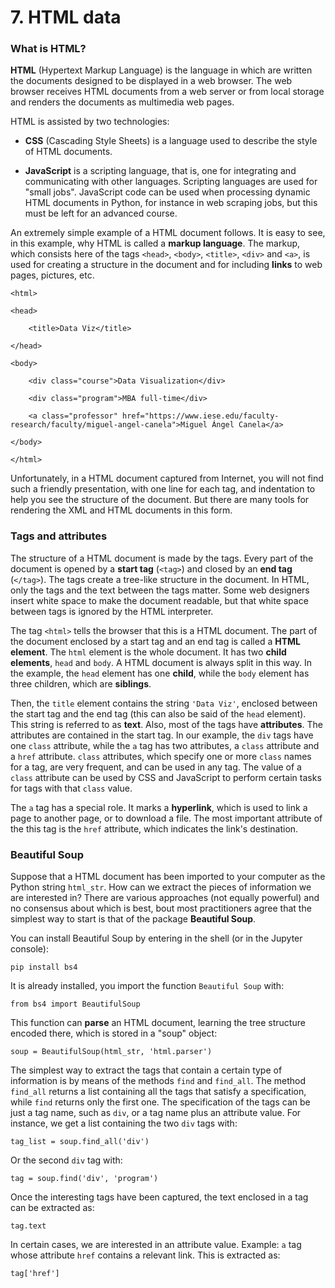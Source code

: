 # 7. HTML data

### What is HTML?

**HTML** (Hypertext Markup Language) is the language in which are written the documents designed to be displayed in a web browser. The web browser receives HTML documents from a web server or from local storage and renders the documents as multimedia web pages.

HTML is assisted by two technologies:

* **CSS** (Cascading Style Sheets) is a language used to describe the style of HTML documents.

* **JavaScript** is a scripting language, that is, one for integrating and communicating with other languages. Scripting languages are used for "small jobs". JavaScript code can be used when processing dynamic HTML documents in Python, for instance in web scraping jobs, but this must be left for an advanced course.

An extremely simple example of a HTML document follows. It is easy to see, in this example, why HTML is called a **markup language**. The markup, which consists here of the tags `<head>`, `<body>`, `<title>`, `<div>` and `<a>`, is used for creating a structure in the document and for including **links** to web pages, pictures, etc.

	<html>

	<head>

		<title>Data Viz</title>

	</head>

	<body>

		<div class="course">Data Visualization</div>

		<div class="program">MBA full-time</div>

		<a class="professor" href="https://www.iese.edu/faculty-research/faculty/miguel-angel-canela">Miguel Ángel Canela</a>

	</body>

	</html>

Unfortunately, in a HTML document captured from Internet, you will not find such a friendly presentation, with one line for each tag, and indentation to help you see the structure of the document. But there are many tools for rendering the XML and HTML documents in this form.

### Tags and attributes

The structure of a HTML document is made by the tags. Every part of the document is opened by a **start tag** (`<tag>`) and closed by an **end tag** (`</tag>`). The tags create a tree-like structure in the document. In HTML, only the tags and the text between the tags matter. Some web designers insert white space to make the document readable, but that white space between tags is ignored by the HTML interpreter.

The tag `<html>` tells the browser that this is a HTML document. The part of the document enclosed by a start tag and an end tag is called a **HTML element**. The `html` element is the whole document. It has two **child elements**, `head` and `body`. A HTML document is always split in this way. In the example, the `head` element has one **child**, while the `body` element has three children, which are **siblings**.

Then, the `title` element contains the string `'Data Viz'`, enclosed between the start tag and the end tag (this can also be said of the `head` element). This string is referred to as **text**. Also, most of the tags have **attributes**. The attributes are contained in the start tag. In our example, the `div` tags have one `class` attribute, while the `a` tag has two attributes, a `class` attribute and a `href` attribute. `class` attributes, which specify one or more `class` names for a tag, are very frequent, and can be used in any tag. The value of a `class` attribute can be used by CSS and JavaScript to perform certain tasks for tags with that `class` value.

The `a` tag has a special role. It marks a **hyperlink**, which is used to link a page to another page, or to download a file. The most important attribute of the this tag is the `href` attribute, which indicates the link's destination.

### Beautiful Soup

Suppose that a HTML document has been imported to your computer as the Python string `html_str`. How can we extract the pieces of information we are interested in? There are various approaches (not equally powerful) and no consensus about which is best, bout most practitioners agree that the simplest way to start is that of the package **Beautiful Soup**.

You can install Beautiful Soup by entering in the shell (or in the Jupyter console):

`pip install bs4`

It is already installed, you import the function `Beautiful Soup` with:

`from bs4 import BeautifulSoup`

This function can **parse** an HTML document, learning the tree structure encoded there, which is stored in a "soup"  object:

`soup = BeautifulSoup(html_str, 'html.parser')`

The simplest way to extract the tags that contain a certain type of information is by means of the methods `find` and `find_all`. The method `find_all` returns a list containing all the tags that satisfy a specification, while `find` returns only the first one. The specification of the tags can be just a tag name, such as `div`, or a tag name plus an attribute value. For instance, we get a list containing the two `div` tags with:

`tag_list = soup.find_all('div')`

Or the second `div` tag with:

`tag = soup.find('div', 'program')`

Once the interesting tags have been captured, the text enclosed in a tag can be extracted as:

`tag.text`

In certain cases, we are interested in an attribute value. Example: `a` tag whose attribute `href` contains a relevant link. This is extracted as:

`tag['href']`
